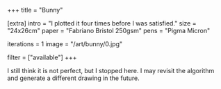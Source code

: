 +++
title = "Bunny"

[extra]
intro = "I plotted it four times before I was satisfied."
size = "24x26cm"
paper = "Fabriano Bristol 250gsm"
pens = "Pigma Micron"

iterations = 1
image = "/art/bunny/0.jpg"

filter = ["available"]
+++

I still think it is not perfect, but I stopped here. I may revisit the algorithm and generate a different drawing in the future.
